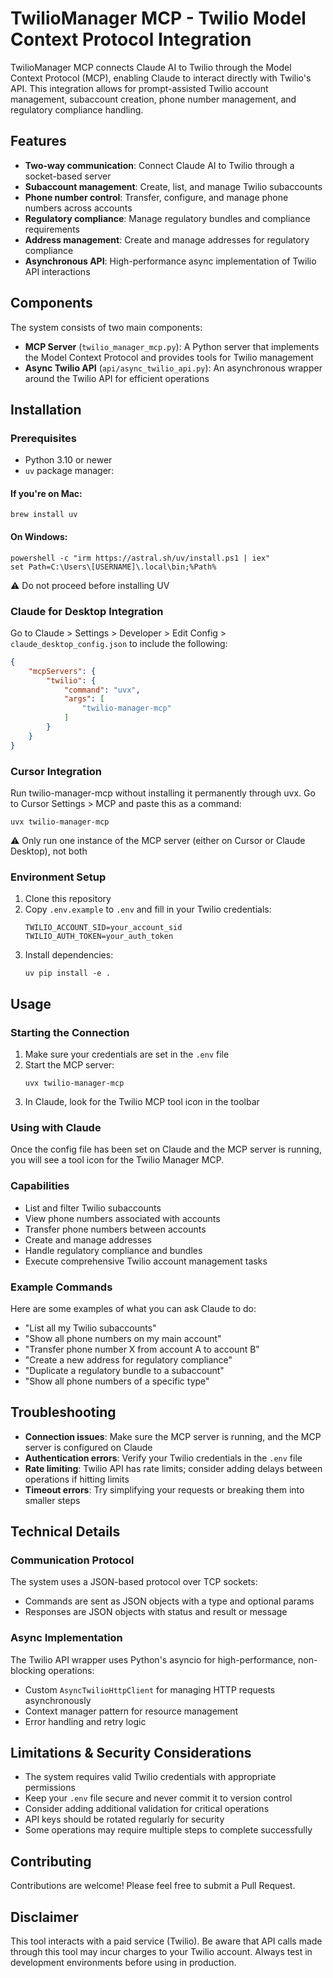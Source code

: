 # TwilioManager MCP - Twilio Model Context Protocol Integration

TwilioManager MCP connects Claude AI to Twilio through the Model Context Protocol (MCP), enabling Claude to interact directly with Twilio's API. This integration allows for prompt-assisted Twilio account management, subaccount creation, phone number management, and regulatory compliance handling.

## Features

- **Two-way communication**: Connect Claude AI to Twilio through a socket-based server
- **Subaccount management**: Create, list, and manage Twilio subaccounts
- **Phone number control**: Transfer, configure, and manage phone numbers across accounts
- **Regulatory compliance**: Manage regulatory bundles and compliance requirements
- **Address management**: Create and manage addresses for regulatory compliance
- **Asynchronous API**: High-performance async implementation of Twilio API interactions

## Components

The system consists of two main components:

- **MCP Server** (`twilio_manager_mcp.py`): A Python server that implements the Model Context Protocol and provides tools for Twilio management
- **Async Twilio API** (`api/async_twilio_api.py`): An asynchronous wrapper around the Twilio API for efficient operations

## Installation

### Prerequisites

- Python 3.10 or newer
- `uv` package manager:

#### If you're on Mac:
```
brew install uv
```

#### On Windows:
```
powershell -c "irm https://astral.sh/uv/install.ps1 | iex"
set Path=C:\Users\[USERNAME]\.local\bin;%Path%
```

⚠️ Do not proceed before installing UV

### Claude for Desktop Integration

Go to Claude > Settings > Developer > Edit Config > `claude_desktop_config.json` to include the following:

```json
{
    "mcpServers": {
        "twilio": {
            "command": "uvx",
            "args": [
                "twilio-manager-mcp"
            ]
        }
    }
}
```

### Cursor Integration

Run twilio-manager-mcp without installing it permanently through uvx. Go to Cursor Settings > MCP and paste this as a command:

```
uvx twilio-manager-mcp
```

⚠️ Only run one instance of the MCP server (either on Cursor or Claude Desktop), not both

### Environment Setup

1. Clone this repository
2. Copy `.env.example` to `.env` and fill in your Twilio credentials:
   ```
   TWILIO_ACCOUNT_SID=your_account_sid
   TWILIO_AUTH_TOKEN=your_auth_token
   ```
3. Install dependencies:
   ```
   uv pip install -e .
   ```

## Usage

### Starting the Connection

1. Make sure your credentials are set in the `.env` file
2. Start the MCP server:
   ```
   uvx twilio-manager-mcp
   ```
3. In Claude, look for the Twilio MCP tool icon in the toolbar

### Using with Claude

Once the config file has been set on Claude and the MCP server is running, you will see a tool icon for the Twilio Manager MCP.

### Capabilities

- List and filter Twilio subaccounts
- View phone numbers associated with accounts
- Transfer phone numbers between accounts
- Create and manage addresses
- Handle regulatory compliance and bundles
- Execute comprehensive Twilio account management tasks

### Example Commands

Here are some examples of what you can ask Claude to do:

- "List all my Twilio subaccounts"
- "Show all phone numbers on my main account"
- "Transfer phone number X from account A to account B"
- "Create a new address for regulatory compliance"
- "Duplicate a regulatory bundle to a subaccount"
- "Show all phone numbers of a specific type"

## Troubleshooting

- **Connection issues**: Make sure the MCP server is running, and the MCP server is configured on Claude
- **Authentication errors**: Verify your Twilio credentials in the `.env` file
- **Rate limiting**: Twilio API has rate limits; consider adding delays between operations if hitting limits
- **Timeout errors**: Try simplifying your requests or breaking them into smaller steps

## Technical Details

### Communication Protocol

The system uses a JSON-based protocol over TCP sockets:

- Commands are sent as JSON objects with a type and optional params
- Responses are JSON objects with status and result or message

### Async Implementation

The Twilio API wrapper uses Python's asyncio for high-performance, non-blocking operations:

- Custom `AsyncTwilioHttpClient` for managing HTTP requests asynchronously
- Context manager pattern for resource management
- Error handling and retry logic

## Limitations & Security Considerations

- The system requires valid Twilio credentials with appropriate permissions
- Keep your `.env` file secure and never commit it to version control
- Consider adding additional validation for critical operations
- API keys should be rotated regularly for security
- Some operations may require multiple steps to complete successfully

## Contributing

Contributions are welcome! Please feel free to submit a Pull Request.

## Disclaimer

This tool interacts with a paid service (Twilio). Be aware that API calls made through this tool may incur charges to your Twilio account. Always test in development environments before using in production.
